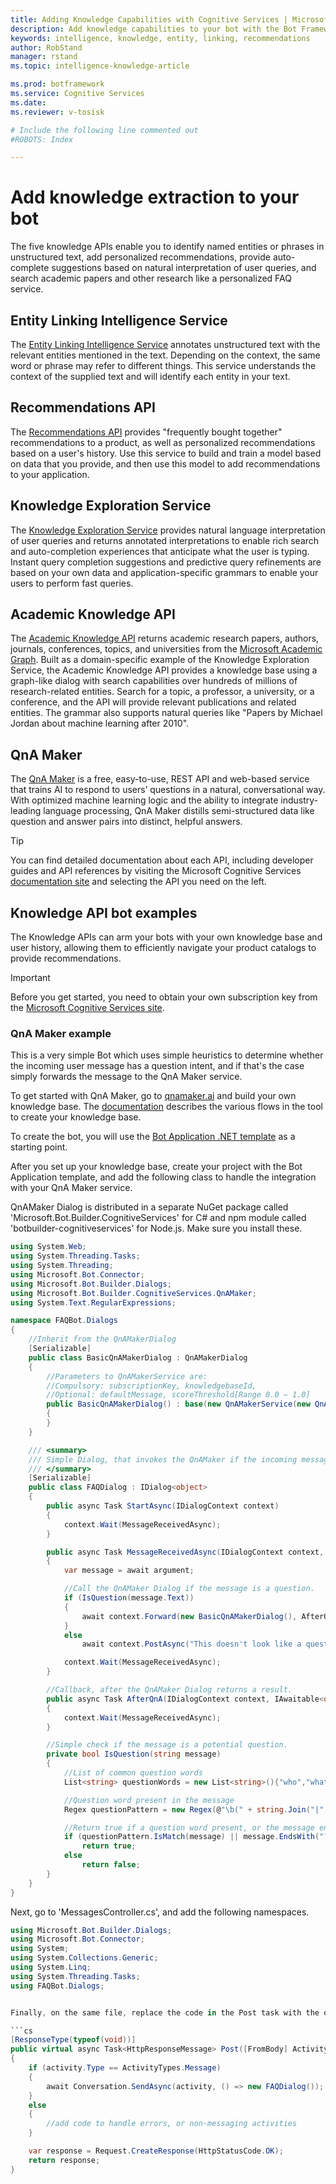```yaml
---
title: Adding Knowledge Capabilities with Cognitive Services | Microsoft Docs
description: Add knowledge capabilities to your bot with the Bot Framework and Cognitive Services.
keywords: intelligence, knowledge, entity, linking, recommendations
author: RobStand
manager: rstand
ms.topic: intelligence-knowledge-article

ms.prod: botframework
ms.service: Cognitive Services
ms.date: 
ms.reviewer: v-tosisk

# Include the following line commented out
#ROBOTS: Index

---
```


# Add knowledge extraction to your bot
The five knowledge APIs enable you to identify named entities or phrases in unstructured text, add personalized recommendations, provide auto-complete suggestions based on natural interpretation of user queries, and search academic papers and other research like a personalized FAQ service.


## Entity Linking Intelligence Service
The <a href="https://www.microsoft.com/cognitive-services/en-us/entity-linking-intelligence-service" target="_blank">Entity Linking Intelligence Service</a> annotates unstructured text with the relevant entities mentioned in the text. Depending on the context, the same word or phrase may refer to different things. This service understands the context of the supplied text and will identify each entity in your text.    

## Recommendations API
The <a href="https://www.microsoft.com/cognitive-services/en-us/bing-image-search-api" target="_blank">Recommendations API</a> provides "frequently bought together" recommendations to a product, as well as personalized recommendations based on a user's history. Use this service to build and train a model based on data that you provide, and then use this model to add recommendations to your application.

## Knowledge Exploration Service
The <a href="https://www.microsoft.com/cognitive-services/en-us/knowledge-exploration-service" target="_blank">Knowledge Exploration Service</a> provides natural language interpretation of user queries and returns annotated interpretations to enable rich search and auto-completion experiences that anticipate what the user is typing. Instant query completion suggestions and predictive query refinements are based on your own data and application-specific grammars to enable your users to perform fast queries.    

## Academic Knowledge API
The  <a href="https://www.microsoft.com/cognitive-services/en-us/academic-knowledge-api" target="_blank">Academic Knowledge API</a> returns academic research papers, authors, journals, conferences, topics, and universities from the <a href="https://www.microsoft.com/en-us/research/project/microsoft-academic-graph/" target="_blank">Microsoft Academic Graph</a>. Built as a domain-specific example of the Knowledge Exploration Service, the Academic Knowledge API provides a knowledge base using a graph-like dialog with search capabilities over hundreds of millions of research-related entities. Search for a topic, a professor, a university, or a conference, and the API will provide relevant publications and related entities. The grammar also supports natural queries like "Papers by Michael Jordan about machine learning after 2010".

## QnA Maker
The  <a href="https://qnamaker.ai" target="_blank">QnA Maker</a> is a free, easy-to-use, REST API and web-based service that trains AI to respond to users’ questions in a natural, conversational way. With optimized machine learning logic and the ability to integrate industry-leading language processing, QnA Maker distills semi-structured data like question and answer pairs into distinct, helpful answers.

> [!TIP]
> You can find detailed documentation about each API, including developer guides and API references by visiting the Microsoft Cognitive Services <a href="https://www.microsoft.com/cognitive-services/en-us/documentation" target="_blank">documentation site</a> and selecting the API you need on the left.

## Knowledge API bot examples
The Knowledge APIs can arm your bots with your own knowledge base and user history, allowing them to efficiently navigate your product catalogs to provide recommendations.

> [!IMPORTANT]
> Before you get started, you need to obtain your own subscription key from the <a href="https://www.microsoft.com/cognitive-services/" target="_blank">Microsoft Cognitive Services site</a>.

### QnA Maker example
This is a very simple Bot which uses simple heuristics to determine whether the incoming user message has a question intent, and if that's the case simply forwards the message to the QnA Maker service.

To get started with QnA Maker, go to <a href="https://qnamaker.ai" target="_blank">qnamaker.ai</a> and build your own knowledge base. The <a href="https://qnamaker.ai/Documentation" target="_blank">documentation</a> describes the various flows in the tool to create your knowledge base.

To create the bot, you will use the <a href="http://docs.botframework.com/connector/getstarted/#getting-started-in-net" target="_blank">Bot Application .NET template</a> as a starting point.

After you set up your knowledge base, create your project with the Bot Application template, and add the following class to handle the integration with your QnA Maker service.

QnAMaker Dialog is distributed in a separate NuGet package called 'Microsoft.Bot.Builder.CognitiveServices' for C# and npm module called 'botbuilder-cognitiveservices' for Node.js. Make sure you install these.


```cs
using System.Web;
using System.Threading.Tasks;
using System.Threading;
using Microsoft.Bot.Connector;
using Microsoft.Bot.Builder.Dialogs;
using Microsoft.Bot.Builder.CognitiveServices.QnAMaker;
using System.Text.RegularExpressions;

namespace FAQBot.Dialogs
{
    //Inherit from the QnAMakerDialog
    [Serializable]
    public class BasicQnAMakerDialog : QnAMakerDialog
    {        
        //Parameters to QnAMakerService are:
        //Compulsory: subscriptionKey, knowledgebaseId,
        //Optional: defaultMessage, scoreThreshold[Range 0.0 – 1.0]
        public BasicQnAMakerDialog() : base(new QnAMakerService(new QnAMakerAttribute("<YOUR_QNAMAKER_SUBSCRIPTION_KEY>", "<YOUR_KNOWLEDGE_BASE_ID>", "No good match in FAQ.", 0.5)))
        {
        }
    }

    /// <summary>
    /// Simple Dialog, that invokes the QnAMaker if the incoming message is a question
    /// </summary>
    [Serializable]
    public class FAQDialog : IDialog<object>
    {
        public async Task StartAsync(IDialogContext context)
        {
            context.Wait(MessageReceivedAsync);
        }

        public async Task MessageReceivedAsync(IDialogContext context, IAwaitable<IMessageActivity> argument)
        {
            var message = await argument;

            //Call the QnAMaker Dialog if the message is a question.
            if (IsQuestion(message.Text))
            {
                await context.Forward(new BasicQnAMakerDialog(), AfterQnA, message, CancellationToken.None);
            }
            else
                await context.PostAsync("This doesn't look like a question.");

            context.Wait(MessageReceivedAsync);
        }

        //Callback, after the QnAMaker Dialog returns a result.
        public async Task AfterQnA(IDialogContext context, IAwaitable<object> argument)
        {
            context.Wait(MessageReceivedAsync);
        }

        //Simple check if the message is a potential question.
        private bool IsQuestion(string message)
        {
            //List of common question words
            List<string> questionWords = new List<string>(){"who","what","why", "how", "when"};

            //Question word present in the message
            Regex questionPattern = new Regex(@"\b(" + string.Join("|", questionWords.Select(Regex.Escape).ToArray()) + @"\b)", RegexOptions.IgnoreCase);

            //Return true if a question word present, or the message ends with "?"
            if (questionPattern.IsMatch(message) || message.EndsWith("?"))
                return true;
            else
                return false;
        }
    }
}
```

Next, go to 'MessagesController.cs', and add the following namespaces.

```cs
using Microsoft.Bot.Builder.Dialogs;
using Microsoft.Bot.Connector;
using System;
using System.Collections.Generic;
using System.Linq;
using System.Threading.Tasks;
using FAQBot.Dialogs;


Finally, on the same file, replace the code in the Post task with the one below.  

```cs
[ResponseType(typeof(void))]
public virtual async Task<HttpResponseMessage> Post([FromBody] Activity activity)
{
	if (activity.Type == ActivityTypes.Message)
	{
		await Conversation.SendAsync(activity, () => new FAQDialog());
	}
	else
	{
		//add code to handle errors, or non-messaging activities
	}

	var response = Request.CreateResponse(HttpStatusCode.OK);
	return response;
}
```
